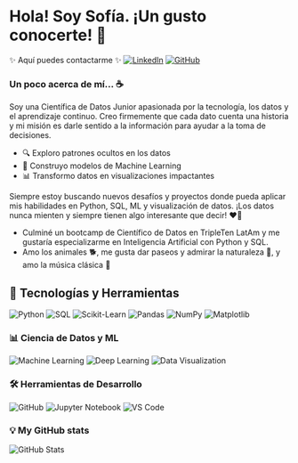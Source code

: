 <!--
**Sof-hidalgo/Sof-hidalgo** is a ✨ _special_ ✨ repository because its `README.md` (this file) appears on your GitHub profile.

Here are some ideas to get you started:

- 🔭 I’m currently working on ...
- 🌱 I’m currently learning ...
- 👯 I’m looking to collaborate on ...
- 🤔 I’m looking for help with ...
- 💬 Ask me about ...
- 📫 How to reach me: ...
- 😄 Pronouns: ...
- ⚡ Fun fact: ...
-->

# Hola! Soy Sofía. ¡Un gusto conocerte! 👋
✨ Aquí puedes contactarme ✨
[![LinkedIn](https://img.shields.io/badge/LinkedIn-0A66C2?style=for-the-badge&logo=linkedin&logoColor=white)](https://www.linkedin.com/in/tuperfil)
[![GitHub](https://img.shields.io/badge/GitHub-100000?style=for-the-badge&logo=github&logoColor=white)](https://github.com/tuusuario)


### Un poco acerca de mí... ☕️

Soy una Científica de Datos Junior apasionada por la tecnología, los datos y el aprendizaje continuo. Creo firmemente que cada dato cuenta una historia y mi misión es darle sentido a la información para ayudar a la toma de decisiones.

- 🔍 Exploro patrones ocultos en los datos
- 🤖 Construyo modelos de Machine Learning
- 📊 Transformo datos en visualizaciones impactantes

Siempre estoy buscando nuevos desafíos y proyectos donde pueda aplicar mis habilidades en Python, SQL, ML y visualización de datos. ¡Los datos nunca mienten y siempre tienen algo interesante que decir! ❤️‍🔥

- Culminé un bootcamp de Científico de Datos en TripleTen LatAm y me gustaría especializarme en Inteligencia Artificial con Python y SQL.
- Amo los animales 🐕, me gusta dar paseos y admirar la naturaleza 🌲, y amo la música clásica 🎻

## 🧰 Tecnologías y Herramientas
![Python](https://img.shields.io/badge/Python-3776AB?style=for-the-badge&logo=python&logoColor=white)
![SQL](https://img.shields.io/badge/SQL-4479A1?style=for-the-badge&logo=postgresql&logoColor=white)
![Scikit-Learn](https://img.shields.io/badge/Scikit--Learn-F7931E?style=for-the-badge&logo=scikitlearn&logoColor=white)
![Pandas](https://img.shields.io/badge/Pandas-150458?style=for-the-badge&logo=pandas&logoColor=white)
![NumPy](https://img.shields.io/badge/NumPy-013243?style=for-the-badge&logo=numpy&logoColor=white)
![Matplotlib](https://img.shields.io/badge/Matplotlib-11557C?style=for-the-badge&logo=plotly&logoColor=white)
### 📊 Ciencia de Datos y ML
![Machine Learning](https://img.shields.io/badge/Machine%20Learning-0277BD?style=for-the-badge)
![Deep Learning](https://img.shields.io/badge/Deep%20Learning-8E44AD?style=for-the-badge)
![Data Visualization](https://img.shields.io/badge/Data%20Visualization-1E88E5?style=for-the-badge)
### 🛠️ Herramientas de Desarrollo
![GitHub](https://img.shields.io/badge/GitHub-181717?style=for-the-badge&logo=github&logoColor=white)
![Jupyter Notebook](https://img.shields.io/badge/Jupyter-F37626?style=for-the-badge&logo=jupyter&logoColor=white)
![VS Code](https://img.shields.io/badge/VS%20Code-007ACC?style=for-the-badge&logo=visualstudiocode&logoColor=white)

### 💡 My GitHub stats
![GitHub Stats](https://github-readme-stats.vercel.app/api?username=Sof-hidalgo&show_icons=true&theme=tokyonight)
